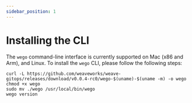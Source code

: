 ```yaml
---
sidebar_position: 1
---
```


# Installing the CLI

The `wego` command-line interface is currently supported on Mac (x86 and Arm), and Linux.
To install the `wego` CLI, please follow the following steps:

```console
curl -L https://github.com/weaveworks/weave-gitops/releases/download/v0.0.4-rc0/wego-$(uname)-$(uname -m) -o wego
chmod +x wego
sudo mv ./wego /usr/local/bin/wego
wego version
```

